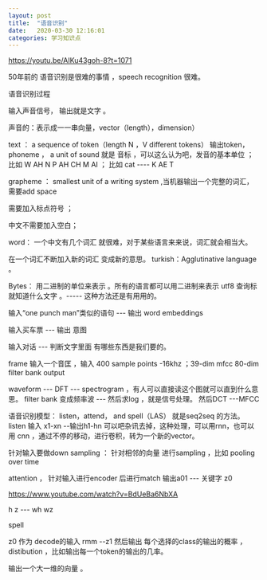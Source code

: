 ```yaml
---
layout: post
title:  "语音识别"
date:   2020-03-30 12:16:01
categories: 学习知识点
---
```


https://youtu.be/AIKu43goh-8?t=1071 

50年前的 语音识别是很难的事情 ，speech recognition 很难。

语音识别过程

输入声音信号， 输出就是文字 。

声音的：表示成一一串向量，vector（length），dimension）

text ： a sequence of token（length N ，V different tokens）
输出token， phoneme ， a unit of sound 就是 音标 ，可以这么认为吧，发音的基本单位 ；
比如 W AH  N P AH CH M AI ； 比如 cat ---- K AE T

grapheme
： smallest unit of a writing system ,当机器输出一个完整的词汇，需要add  space

 需要加入标点符号 ；

 中文不需要加入空白；

word： 一个中文有几个词汇 就很难，对于某些语言来来说，词汇就会相当大。

在一个词汇不断加入新的词汇 变成新的意思。
turkish：Agglutinative language 。

Bytes： 用二进制的单位来表示 。所有的语言都可以用二进制来表示
utf8 查询标就知道什么文字 。----- 这种方法还是有用用的。

输入“one punch man”类似的语句 --- 输出 word embeddings

输入买车票  --- 输出 意图

输入对话 --- 判断文字里面 有哪些东西是我们要的。

frame 输入一个音匡 ，输入 400 sample points -16khz ；39-dim mfcc 80-dim filter bank output

waveform --- DFT --- spectrogram  ，有人可以直接读这个图就可以直到什么意思。
filter bank  变成频率波  --- 然后求log ，就是信号处理。 然后DCT ---MFCC

语音识别模型： listen，attend， and spell（LAS）
就是seq2seq 的方法。
listen 输入 x1-xn --输出h1-hn 可以吧杂讯去掉，这种处理，可以用rnn，也可以 用
cnn ，通过不停的移动，进行卷积，转为一个新的vector。

针对输入要做down sampling ：
针对相邻的向量 进行sampling ，比如 pooling over time

attention ，
针对输入进行encoder 后进行match  输出a01 --- 关键字 z0


https://www.youtube.com/watch?v=BdUeBa6NbXA


h z --- wh  wz

spell

z0 作为 decode的输入 rmm  --z1 然后输出 每个选择的class的输出的概率 ，distibution ，比如输出每一个token的输出的几率。

输出一个大一维的向量 。
